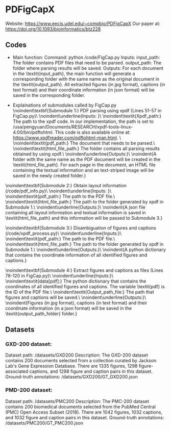 # PDFigCapX
Website:
https://www.eecis.udel.edu/~compbio/PDFigCapX
Our paper at:
https://doi.org/10.1093/bioinformatics/btz228

## Codes 
* Main function:
Command: python /code/FigCap.py
Inputs:
input_path: The folder contains PDF files that need to be parsed.
output_path: The folder where parsing results will be saved.
Outputs:
For each document in the \textit{input\_path}, the main function will generate a corresponding folder with the same name as the original document in the \textit{output\_path}. All extracted figures (in jpg format), captions (in text format) and their coordinate information (in json format) will be saved in the corresponding folder.

* Explainations of submodules called by FigCap.py
\noindent\textbf{Submodule 1:} PDF parsing using xpdf (Lines 51-57 in FigCap.py)\\
\noindent\underline{Inputs: }\\
\noindent\textit{Xpdf\_path:} The path to the xpdf code. In our implementation, the path is set to /usa/pengyuan/Documents/RESEARCH/xpdf-tools-linux-4.00/bin/pdftohtml. This code is also available online at: https://www.xpdfreader.com/pdftohtml-man.html. \\
\noindent\textit{pdf\_path:} The document that needs to be parsed.\\
\noindent\textit{html\_file\_path:} The folder contains all parsing results obtained by using xpdf.\\
\noindent\underline{Outputs:}\\
\noindent{A folder with the same name as the PDF document will be created in the \textit{html\_file\_path}. For each page in the document, an HTML file containing the textual information and an text-striped image will be saved in the newly created folder.}

\noindent\textbf{Submodule 2:} Obtain layout information (/code/pdf\_info.py)\\
\noindent\underline{Inputs: }\\
\noindent\textit{pdf\_path:} The path to the PDF file.\\
\noindent\textit{html\_file\_path:} The path to the folder generated by xpdf in Submodule 1.\\
\noindent\underline{Outputs:}\\
\noindent{A json file containing all layout information and textual information is saved in \textit{html\_file\_path} and this information will be passed to Submodule 3.}

\noindent\textbf{Submodule 3:} Disambiguation of figures and captions (/code/xpdf\_process.py)\\
\noindent\underline{Inputs:}\\
\noindent\textit{pdf\_path:} The path to the PDF file.\\
\noindent\textit{html\_file\_path:} The path to the folder generated by xpdf in Submodule 1.\\
\noindent\underline{Outputs:}\\
\noindent{A python dictionary that contains the coordinate information of all identified figures and captions.}

\noindent\textbf{Submodule 4:} Extract figures and captions as files (Lines 78-120 in FigCap.py)\\
\noindent\underline{Inputs:}\\
\noindent\textit{data[pdf]:} The python dictionary that contains the coordinates of all identified figures and captions. The variable \textit{pdf} is the ID of the PDF file.\\
\noindent\textit{Output\_path\_file:} The path that figures and captions will be saved.\\
\noindent\underline{Outputs:}\\
\noindent{Figures (in jpg format), captions (in text format) and their coordinate information (in a json format) will be saved in the \textit{output\_path\_folder} folder.}

## Datasets
### GXD-200 dataset:
Dataset path: /datasets/GXD200
Description: The GXD-200 dataset contains 200 documents selected from a collection curated by Jackson Lab's Gene Expression Database. There are 1335 figures, 1298 figure-associated captions, and 1298 figure and caption pairs in this dataset. 
Ground-truth annotations: /datasets/GXD200/GT_GXD200.json

### PMD-200 dataset:
Dataset path: /datasets/PMC200
Description: The PMC-200 dataset contains 200 biomedical documents selected from the PubMed Central (PMC) Open Access Subset (2018). There are 1042 figures, 1032 captions, and 1032 figure and caption pairs in this dataset. 
Ground-truth annotations: /datasets/PMC200/GT_PMC200.json
